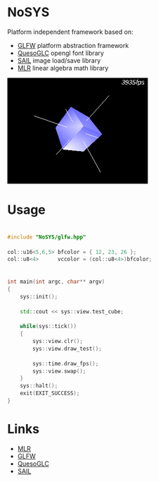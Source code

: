 # NoSYS

Platform independent framework based on:

- [GLFW] platform abstraction framework
- [QuesoGLC] opengl font library
- [SAIL] image load/save library
- [MLR] linear algebra math library

![screenshot](assets/images/screenshot.png "screenshot")

# Usage

```c++

#include "NoSYS/glfw.hpp"

col::u16<5,6,5> bfcolor = { 12, 23, 26 };
col::u8<4>      vccolor = (col::u8<4>)bfcolor;


int main(int argc, char** argv)
{
	sys::init();

	std::cout << sys::view.test_cube;

	while(sys::tick())
	{
		sys::view.clr();
		sys::view.draw_test();

		sys::time.draw_fps();
		sys::view.swap();
	}
	sys::halt();
	exit(EXIT_SUCCESS);
}
```

# Links
- [MLR]
- [GLFW]
- [QuesoGLC]
- [SAIL]

[MLR]: https://codeberg.org/forcemaster/mlr
[GLFW]: https://github.com/glfw/glfw
[QuesoGLC]: https://sourceforge.net/projects/quesoglc/
[SAIL]: https://github.com/HappySeaFox/sail
